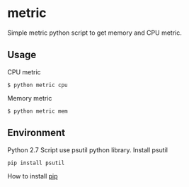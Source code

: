 # metric
Simple metric python script to get memory and CPU metric.

## Usage
CPU metric
```
$ python metric cpu
```
Memory metric
```
$ python metric mem
```

## Environment
Python 2.7
Script use psutil python library. Install psutil
```
pip install psutil
```
How to install [pip](https://pip.pypa.io/en/stable/installing/)
